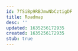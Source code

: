 ```yaml
---
id: 7fSiBp9RBJmwNbCztigDF
title: Roadmap
desc: ''
updated: 1635256172935
created: 1635256172935
stub: true
---
```


